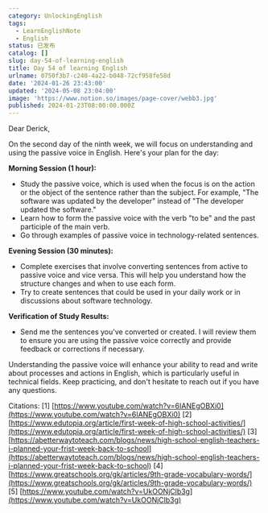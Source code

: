 ```yaml
---
category: UnlockingEnglish
tags:
  - LearnEnglishNote
  - English
status: 已发布
catalog: []
slug: day-54-of-learning-english
title: Day 54 of learning English
urlname: 0750f3b7-c240-4a22-b048-72cf958fe58d
date: '2024-01-26 23:43:00'
updated: '2024-05-08 23:04:00'
image: 'https://www.notion.so/images/page-cover/webb3.jpg'
published: 2024-01-23T08:00:00.000Z
---
```


Dear Derick,


On the second day of the ninth week, we will focus on understanding and using the passive voice in English. Here's your plan for the day:


**Morning Session (1 hour):**

- Study the passive voice, which is used when the focus is on the action or the object of the sentence rather than the subject. For example, "The software was updated by the developer" instead of "The developer updated the software."
- Learn how to form the passive voice with the verb "to be" and the past participle of the main verb.
- Go through examples of passive voice in technology-related sentences.

**Evening Session (30 minutes):**

- Complete exercises that involve converting sentences from active to passive voice and vice versa. This will help you understand how the structure changes and when to use each form.
- Try to create sentences that could be used in your daily work or in discussions about software technology.

**Verification of Study Results:**

- Send me the sentences you've converted or created. I will review them to ensure you are using the passive voice correctly and provide feedback or corrections if necessary.

Understanding the passive voice will enhance your ability to read and write about processes and actions in English, which is particularly useful in technical fields. Keep practicing, and don't hesitate to reach out if you have any questions.


Citations:
[1] [https://www.youtube.com/watch?v=6IANEgOBXi0](https://www.youtube.com/watch?v=6IANEgOBXi0)
[2] [https://www.edutopia.org/article/first-week-of-high-school-activities/](https://www.edutopia.org/article/first-week-of-high-school-activities/)
[3] [https://abetterwaytoteach.com/blogs/news/high-school-english-teachers-i-planned-your-frist-week-back-to-school](https://abetterwaytoteach.com/blogs/news/high-school-english-teachers-i-planned-your-frist-week-back-to-school)
[4] [https://www.greatschools.org/gk/articles/9th-grade-vocabulary-words/](https://www.greatschools.org/gk/articles/9th-grade-vocabulary-words/)
[5] [https://www.youtube.com/watch?v=UkOONjClb3g](https://www.youtube.com/watch?v=UkOONjClb3g)

